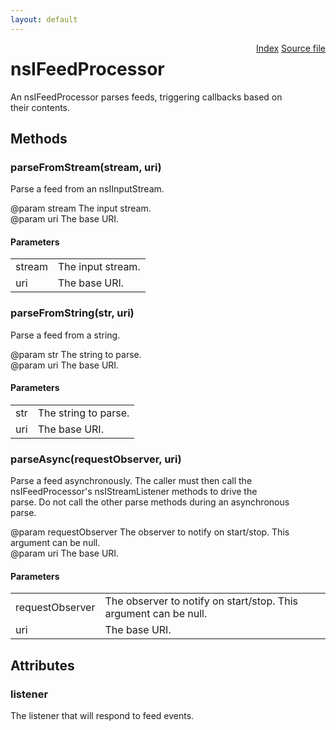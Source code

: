 ```yaml
---
layout: default
---
```

<div class='links' style='float:right'><a href="../index.html">Index</a>
<a href="http://dxr.mozilla.org/mozilla-central/source/toolkit/components/feeds/nsIFeedProcessor.idl">Source file</a>
</div>

# nsIFeedProcessor #
  
An nsIFeedProcessor parses feeds, triggering callbacks based on  
their contents.  
  

## Methods ##

### parseFromStream(stream, uri) ###
  
Parse a feed from an nsIInputStream.  
  
@param stream The input stream.  
@param uri The base URI.  
  

#### Parameters ####

<table>

<tr>
<td>stream</td>
<td>The input stream.  
</td>
</tr>

<tr>
<td>uri</td>
<td>The base URI.  
</td>
</tr>

</table>

### parseFromString(str, uri) ###
  
Parse a feed from a string.  
  
@param str The string to parse.  
@param uri The base URI.  
  

#### Parameters ####

<table>

<tr>
<td>str</td>
<td>The string to parse.  
</td>
</tr>

<tr>
<td>uri</td>
<td>The base URI.  
</td>
</tr>

</table>

### parseAsync(requestObserver, uri) ###
  
Parse a feed asynchronously. The caller must then call the  
nsIFeedProcessor's nsIStreamListener methods to drive the  
parse. Do not call the other parse methods during an asynchronous  
parse.  
  
@param requestObserver The observer to notify on start/stop. This  
                       argument can be null.  
@param uri The base URI.  
  

#### Parameters ####

<table>

<tr>
<td>requestObserver</td>
<td>The observer to notify on start/stop. This  
                       argument can be null.  
</td>
</tr>

<tr>
<td>uri</td>
<td>The base URI.  
</td>
</tr>

</table>

## Attributes ##

### listener ###
  
The listener that will respond to feed events.   
  
